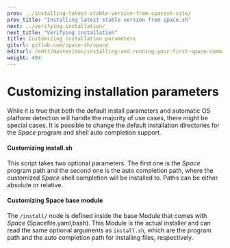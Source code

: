 ```yaml
---
prev: ../installing-latest-stable-version-from-spacesh-site/
prev_title: "Installing latest stable version from space.sh"
next: ../verifying-installation/
next_title: "Verifying installation"
title: Customizing installation parameters
giturl: gitlab.com/space-sh/space
editurl: /edit/master/doc/installing-and-running-your-first-space-command/customizing-installation-parameters.md
weight: 404
---
```


# Customizing installation parameters

While it is true that both the default install parameters and automatic OS platform detection will handle the majority of use cases, there might be special cases.
It is possible to change the default installation directories for the _Space_ program and shell auto completion support.

#### Customizing install.sh
This script takes two optional parameters. The first one is the _Space_ program path and the second one is the auto completion path, where the customized _Space_ shell completion will be installed to. Paths can be either absolute or relative.

#### Customizing Space base module
The `/install/` node is defined inside the base Module that comes with _Space_ (Spacefile.yaml,bash). This Module is the actual installer and can read the same optional arguments as `install.sh`, which are the program path and the auto completion path for installing files, respectively.

